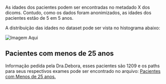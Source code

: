 As idades dos pacientes podem ser encontradas no metadado X dos dicoms. Contudo, como os dados foram anonimizados, as idades dos pacientes estão de 5 em 5 anos.

A distribuição das idades no dataset pode ser vista no histograma abaixo:

![Imagem Aqui](https://github.com/Lucas-Junqueira/MRI/tree/main/caracterizacao/idades/imagens/Idades_Histograma.jpg)

## Pacientes com menos de 25 anos
Informação pedida pela Dra.Debora, esses pacientes são 1209 e os paths para seus respectivos exames pode ser encontrado no arquivo: [Pacientes com Menos de 25 anos.](https://github.com/Lucas-Junqueira/MRI/blob/main/caracterizacao/idades/exames_pacientes_menores_25_anos.txt)